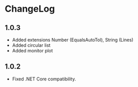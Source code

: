 ﻿# ChangeLog
## 1.0.3
- Added extensions Number (EqualsAutoTol), String (Lines)
- Added circular list
- Added monitor plot
## 1.0.2
- Fixed .NET Core compatibility.
